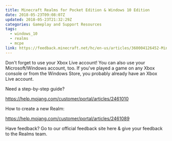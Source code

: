 ```yaml
---
title: Minecraft Realms for Pocket Edition & Windows 10 Edition
date: 2018-05-23T09:08:07Z
updated: 2018-05-23T21:32:29Z
categories: Gameplay and Support Resources
tags:
  - windows_10
  - realms
  - mcpe
link: https://feedback.minecraft.net/hc/en-us/articles/360004126452-Minecraft-Realms-for-Pocket-Edition-Windows-10-Edition
---
```


Don't forget to use your Xbox Live account! You can also use your Microsoft/Windows account, too. If you've played a game on any Xbox console or from the Windows Store, you probably already have an Xbox Live account.

Need a step-by-step guide?

<https://help.mojang.com/customer/portal/articles/2461010>

How to create a new Realm:

<https://help.mojang.com/customer/portal/articles/2461089>

Have feedback? Go to our official feedback site here & give your feedback to the Realms team.
